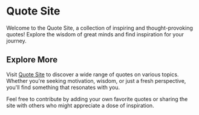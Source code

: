 # Quote Site

Welcome to the Quote Site, a collection of inspiring and thought-provoking quotes! Explore the wisdom of great minds and find inspiration for your journey.

## Explore More

Visit [Quote Site](https://quote-site-next.netlify.app/) to discover a wide range of quotes on various topics. Whether you're seeking motivation, wisdom, or just a fresh perspective, you'll find something that resonates with you.

Feel free to contribute by adding your own favorite quotes or sharing the site with others who might appreciate a dose of inspiration.
